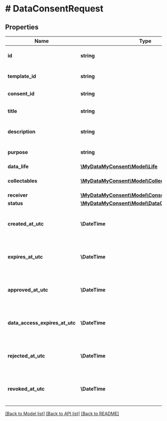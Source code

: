 # # DataConsentRequest

## Properties

Name | Type | Description | Notes
------------ | ------------- | ------------- | -------------
**id** | **string** | Data consent request id. |
**template_id** | **string** | Data consent template id. | [optional]
**consent_id** | **string** | Data consent id. | [optional]
**title** | **string** | Data consent title. |
**description** | **string** | Data consent description. |
**purpose** | **string** | Data consent purpose. | [optional]
**data_life** | [**\MyDataMyConsent\Model\Life**](Life.md) |  | [optional]
**collectables** | [**\MyDataMyConsent\Model\CollectibleTypes[]**](CollectibleTypes.md) | List of supported collectables. |
**receiver** | [**\MyDataMyConsent\Model\ConsentRequestReceiver**](ConsentRequestReceiver.md) |  |
**status** | [**\MyDataMyConsent\Model\DataConsentStatus**](DataConsentStatus.md) |  |
**created_at_utc** | **\DateTime** | Request creation datetime in UTC timezone. |
**expires_at_utc** | **\DateTime** | Request expiration datetime in UTC timezone. |
**approved_at_utc** | **\DateTime** | Request approval datetime in UTC timezone. | [optional]
**data_access_expires_at_utc** | **\DateTime** | Data access expiration datetime in UTC timezone. | [optional]
**rejected_at_utc** | **\DateTime** | Request rejection datetime in UTC timezone. | [optional]
**revoked_at_utc** | **\DateTime** | Request revocation datetime in UTC timezone. | [optional]

[[Back to Model list]](../../README.md#models) [[Back to API list]](../../README.md#endpoints) [[Back to README]](../../README.md)
